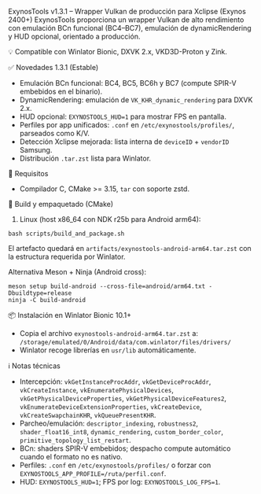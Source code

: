 ExynosTools v1.3.1 – Wrapper Vulkan de producción para Xclipse (Exynos 2400+)
ExynosTools proporciona un wrapper Vulkan de alto rendimiento con emulación BCn funcional (BC4–BC7), emulación de dynamicRendering y HUD opcional, orientado a producción.

💡 Compatible con Winlator Bionic, DXVK 2.x, VKD3D-Proton y Zink.

✅ Novedades 1.3.1 (Estable)
- Emulación BCn funcional: BC4, BC5, BC6h y BC7 (compute SPIR-V embebidos en el binario).
- DynamicRendering: emulación de `VK_KHR_dynamic_rendering` para DXVK 2.x.
- HUD opcional: `EXYNOSTOOLS_HUD=1` para mostrar FPS en pantalla.
- Perfiles por app unificados: `.conf` en `/etc/exynostools/profiles/`, parseados como K/V.
- Detección Xclipse mejorada: lista interna de `deviceID` + `vendorID` Samsung.
- Distribución `.tar.zst` lista para Winlator.

🔧 Requisitos
- Compilador C, CMake >= 3.15, `tar` con soporte zstd.

🚀 Build y empaquetado (CMake)
1) Linux (host x86_64 con NDK r25b para Android arm64):
```
bash scripts/build_and_package.sh
```
El artefacto quedará en `artifacts/exynostools-android-arm64.tar.zst` con la estructura requerida por Winlator.

Alternativa Meson + Ninja (Android cross):
```
meson setup build-android --cross-file=android/arm64.txt -Dbuildtype=release
ninja -C build-android
```

📦 Instalación en Winlator Bionic 10.1+
- Copia el archivo `exynostools-android-arm64.tar.zst` a:
  `/storage/emulated/0/Android/data/com.winlator/files/drivers/`
- Winlator recoge librerías en `usr/lib` automáticamente.

ℹ️ Notas técnicas
- Intercepción: `vkGetInstanceProcAddr`, `vkGetDeviceProcAddr`, `vkCreateInstance`, `vkEnumeratePhysicalDevices`, `vkGetPhysicalDeviceProperties`, `vkGetPhysicalDeviceFeatures2`, `vkEnumerateDeviceExtensionProperties`, `vkCreateDevice`, `vkCreateSwapchainKHR`, `vkQueuePresentKHR`.
- Parcheo/emulación: `descriptor_indexing`, `robustness2`, `shader_float16_int8`, `dynamic_rendering`, `custom_border_color`, `primitive_topology_list_restart`.
- BCn: shaders SPIR-V embebidos; despacho compute automático cuando el formato no es nativo.
- Perfiles: `.conf` en `/etc/exynostools/profiles/` o forzar con `EXYNOSTOOLS_APP_PROFILE=/ruta/perfil.conf`.
- HUD: `EXYNOSTOOLS_HUD=1`; FPS por log: `EXYNOSTOOLS_LOG_FPS=1`.